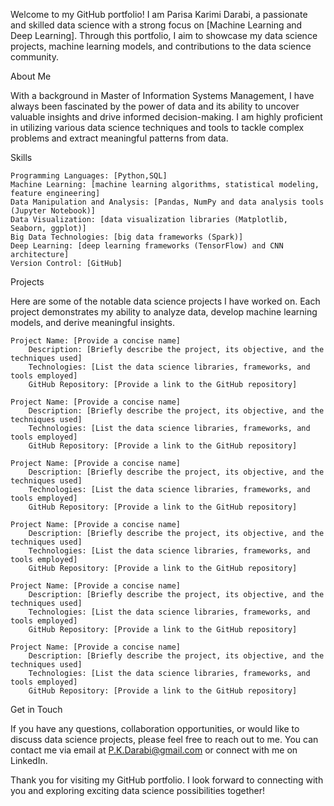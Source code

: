 Welcome to my GitHub portfolio! I am Parisa Karimi Darabi, a passionate and skilled data science with a strong focus on [Machine Learning and Deep Learning]. Through this portfolio, I aim to showcase my data science projects, machine learning models, and contributions to the data science community.

About Me

With a background in Master of Information Systems Management, I have always been fascinated by the power of data and its ability to uncover valuable insights and drive informed decision-making. I am highly proficient in utilizing various data science techniques and tools to tackle complex problems and extract meaningful patterns from data.

Skills

    Programming Languages: [Python,SQL]
    Machine Learning: [machine learning algorithms, statistical modeling, feature engineering]
    Data Manipulation and Analysis: [Pandas, NumPy and data analysis tools (Jupyter Notebook)]
    Data Visualization: [data visualization libraries (Matplotlib, Seaborn, ggplot)]
    Big Data Technologies: [big data frameworks (Spark)]
    Deep Learning: [deep learning frameworks (TensorFlow) and CNN architecture]
    Version Control: [GitHub]

Projects

Here are some of the notable data science projects I have worked on. Each project demonstrates my ability to analyze data, develop machine learning models, and derive meaningful insights.

    Project Name: [Provide a concise name]
        Description: [Briefly describe the project, its objective, and the techniques used]
        Technologies: [List the data science libraries, frameworks, and tools employed]
        GitHub Repository: [Provide a link to the GitHub repository]

    Project Name: [Provide a concise name]
        Description: [Briefly describe the project, its objective, and the techniques used]
        Technologies: [List the data science libraries, frameworks, and tools employed]
        GitHub Repository: [Provide a link to the GitHub repository]

    Project Name: [Provide a concise name]
        Description: [Briefly describe the project, its objective, and the techniques used]
        Technologies: [List the data science libraries, frameworks, and tools employed]
        GitHub Repository: [Provide a link to the GitHub repository]

    Project Name: [Provide a concise name]
        Description: [Briefly describe the project, its objective, and the techniques used]
        Technologies: [List the data science libraries, frameworks, and tools employed]
        GitHub Repository: [Provide a link to the GitHub repository]

    Project Name: [Provide a concise name]
        Description: [Briefly describe the project, its objective, and the techniques used]
        Technologies: [List the data science libraries, frameworks, and tools employed]
        GitHub Repository: [Provide a link to the GitHub repository]

    Project Name: [Provide a concise name]
        Description: [Briefly describe the project, its objective, and the techniques used]
        Technologies: [List the data science libraries, frameworks, and tools employed]
        GitHub Repository: [Provide a link to the GitHub repository]

Get in Touch

If you have any questions, collaboration opportunities, or would like to discuss data science projects, please feel free to reach out to me. You can contact me via email at P.K.Darabi@gmail.com or connect with me on LinkedIn.

Thank you for visiting my GitHub portfolio. I look forward to connecting with you and exploring exciting data science possibilities together!
